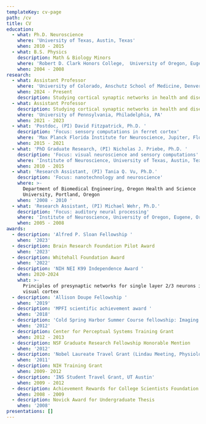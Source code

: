 ```yaml
---
templateKey: cv-page
path: /cv
title: CV
education:
  - what: Ph.D. Neuroscience
    where: 'University of Texas, Austin, Texas'
    when: 2010 - 2015
  - what: B.S. Physics
    description: Math & Biology Minors
    where: 'Robert D. Clark Honors College,  University of Oregon, Eugene, Oregon'
    when: 2004 - 2008
research:
  - what: Assistant Professor
    where: 'University of Colorado, Anschutz School of Medicine, Denver, Colorado'
    when: 2024 - Present
    description: Studying cortical synaptic networks in health and disease
  - what: Assistant Professor
    description: Studying cortical synaptic networks in health and disease
    where: 'University of Pennsylvania, Philadelphia, PA'
    when: 2021 - 2023
  - what: 'Postdoc, (PI) David Fitzpatrick, Ph.D. '
    description: 'Focus: sensory computations in ferret cortex'
    where: 'Max Planck Florida Institute for Neuroscience, Jupiter, Florida'
    when: 2015 - 2021
  - what: 'PhD Graduate Research, (PI) Nicholas J. Priebe, Ph.D. '
    description: 'Focus: visual neuroscience and sensory computations'
    where: 'Institute of Neuroscience, University of Texas, Austin, Texas'
    when: 2010 - 2015
  - what: 'Research Assistant, (PI) Tania Q. Vu, Ph.D.'
    description: 'Focus: nanotechnology and neuroscience'
    where: >-
      Department of Biomedical Engineering, Oregon Health and Science
      University, Portland, Oregon
    when: '2008 - 2010 '
  - what: 'Research Assistant, (PI) Michael Wehr, Ph.D.'
    description: 'Focus: auditory neural processing'
    where: 'Institute of Neuroscience, University of Oregon, Eugene, Oregon'
    when: 2005 - 2008
awards:
  - description: 'Alfred P. Sloan Fellowship '
    when: '2023'
  - description: Brain Research Foundation Pilot Award
    when: '2023'
  - description: Whitehall Foundation Award
    when: '2022'
  - description: 'NIH NEI K99 Independence Award '
    when: 2020-2024
    what: >-
      Principles of presynaptic networks for single layer 2/3 neurons in ferret
      visual cortex
  - description: 'Allison Doupe Fellowship '
    when: '2019'
  - description: 'MPFI scientific achievement award '
    when: '2018'
  - description: 'Cold Spring Harbor Summer Course fellowship: Imaging Techniques'
    when: '2012'
  - description: Center for Perceptual Systems Training Grant
    when: 2012 - 2013
  - description: NSF Graduate Research Fellowship Honorable Mention
    when: '2012'
  - description: 'Nobel Laureate Travel Grant (Lindau Meeting, Physiology and Medicine)'
    when: '2011'
  - description: NIH Training Grant
    when: 2009- 2012
  - description: 'INS Student Travel Grant, UT Austin'
    when: 2009 - 2012
  - description: Achievement Rewards for College Scientists Foundation recipient
    when: 2008 - 2009
  - description: Novick Award for Undergraduate Thesis
    when: '2008'
presentations: []
---
```

